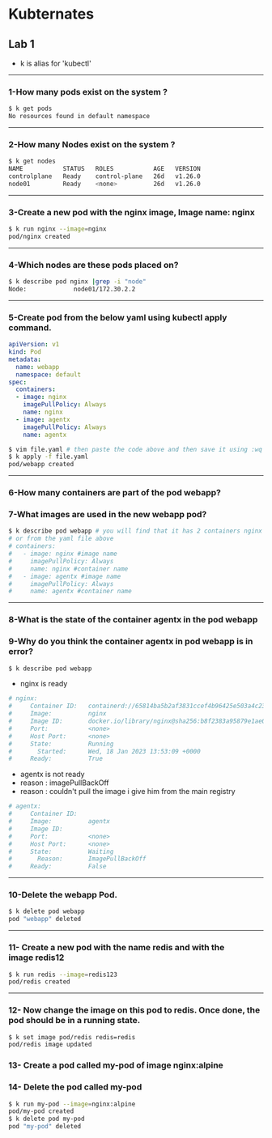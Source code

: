 # Kubternates
## Lab 1
- k is alias for 'kubectl'
---
### 1-How many pods exist on the system ?
```bash
$ k get pods
No resources found in default namespace
```
---
### 2-How many Nodes exist on the system ?
```bash
$ k get nodes
NAME           STATUS   ROLES           AGE   VERSION
controlplane   Ready    control-plane   26d   v1.26.0
node01         Ready    <none>          26d   v1.26.0
```
---
### 3-Create a new pod with the nginx image, Image name: nginx
```bash
$ k run nginx --image=nginx
pod/nginx created
```
---
### 4-Which nodes are these pods placed on?
```bash
$ k describe pod nginx |grep -i "node"
Node:             node01/172.30.2.2
```
---
### 5-Create pod from the below yaml using kubectl apply command.
```yaml
apiVersion: v1
kind: Pod
metadata:
  name: webapp
  namespace: default
spec:
  containers:
  - image: nginx
    imagePullPolicy: Always
    name: nginx
  - image: agentx
    imagePullPolicy: Always
    name: agentx
```
```bash
$ vim file.yaml # then paste the code above and then save it using :wq
$ k apply -f file.yaml
pod/webapp created
```
---
### 6-How many containers are part of the pod webapp?
### 7-What images are used in the new webapp pod?
```bash
$ k describe pod webapp # you will find that it has 2 containers nginx and agentx 
# or from the yaml file above 
# containers:
#   - image: nginx #image name
#     imagePullPolicy: Always
#     name: nginx #container name
#   - image: agentx #image name
#     imagePullPolicy: Always 
#     name: agentx #container name
```
---
### 8-What is the state of the container agentx in the pod webapp
### 9-Why do you think the container agentx in pod webapp is in error?
```bash
$ k describe pod webapp
```
- nginx is ready
```bash
# nginx:
#     Container ID:   containerd://65814ba5b2af3831ccef4b96425e503a4c23838a121111095507b2a4b1091326
#     Image:          nginx
#     Image ID:       docker.io/library/nginx@sha256:b8f2383a95879e1ae064940d9a200f67a6c79e710ed82ac42263397367e7cc4e
#     Port:           <none>
#     Host Port:      <none>
#     State:          Running
#       Started:      Wed, 18 Jan 2023 13:53:09 +0000
#     Ready:          True
```
- agentx is not ready
- reason : imagePullBackOff
- reason : couldn't pull the image i give him from the main registry
```bash
# agentx:
#     Container ID:   
#     Image:          agentx
#     Image ID:       
#     Port:           <none>
#     Host Port:      <none>
#     State:          Waiting
#       Reason:       ImagePullBackOff
#     Ready:          False
```
---
### 10-Delete the webapp Pod.
```bash
$ k delete pod webapp
pod "webapp" deleted
```
---
### 11- Create a new pod with the name redis and with the image redis12
```bash
$ k run redis --image=redis123
pod/redis created
```
---
### 12- Now change the image on this pod to redis.  Once done, the pod should be in a running state.
```bash
$ k set image pod/redis redis=redis
pod/redis image updated
```
### 13- Create a pod called my-pod of image nginx:alpine
### 14- Delete the pod called my-pod
```bash
$ k run my-pod --image=nginx:alpine
pod/my-pod created
$ k delete pod my-pod
pod "my-pod" deleted
```


